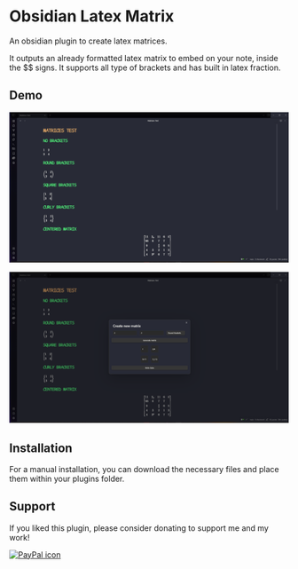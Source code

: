 # Obsidian Latex Matrix

An obsidian plugin to create latex matrices.

It outputs an already formatted latex matrix to embed on your note, inside the $$ signs.
It supports all type of brackets and has built in latex fraction.

## Demo

![Screenshot of the note in rendering mode with all types of matrices.](./Images/MatricesExample.png)

![Screenshot of the note in rendering mode with all types of matrices.](./Images/MatricesExampleCreation.png)

## Installation

For a manual installation, you can download the necessary files and place them within your plugins folder.

## Support

If you liked this plugin, please consider donating to support me and my work!

[![PayPal icon](https://raw.githubusercontent.com/chetachiezikeuzor/Highlightr-Plugin/master/assets/paypal.svg)](https://www.paypal.com/paypalme/DanieleSus)
